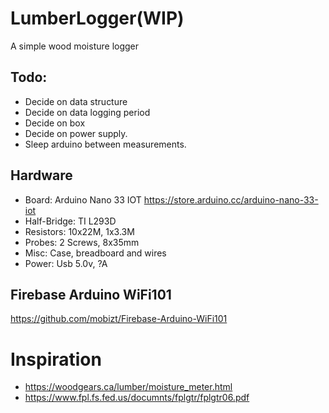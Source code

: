 # LumberLogger(WIP)
A simple wood moisture logger

## Todo:
* Decide on data structure
* Decide on data logging period
* Decide on box
* Decide on power supply.
* Sleep arduino between measurements.

## Hardware
* Board: Arduino Nano 33 IOT https://store.arduino.cc/arduino-nano-33-iot
* Half-Bridge: TI L293D
* Resistors: 10x22M, 1x3.3M
* Probes: 2 Screws, 8x35mm
* Misc: Case, breadboard and wires
* Power: Usb 5.0v, ?A


## Firebase Arduino WiFi101
https://github.com/mobizt/Firebase-Arduino-WiFi101

# Inspiration
* https://woodgears.ca/lumber/moisture_meter.html
* https://www.fpl.fs.fed.us/documnts/fplgtr/fplgtr06.pdf

